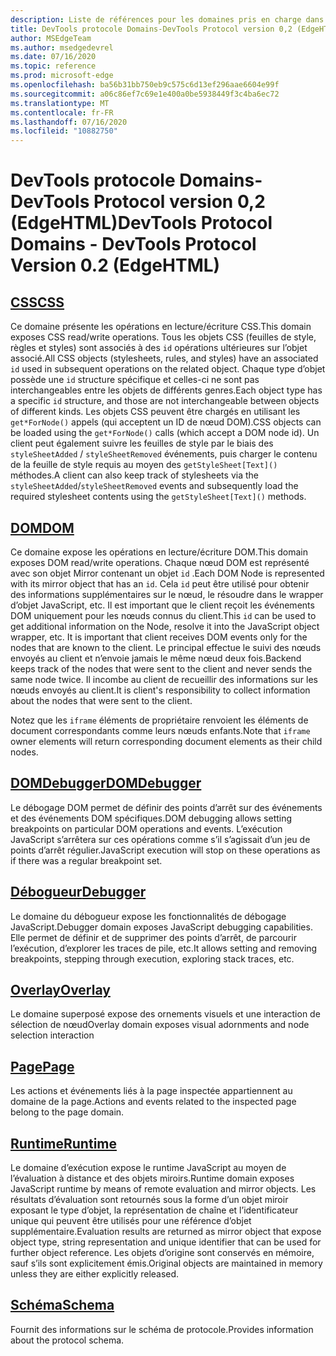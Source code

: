 ```yaml
---
description: Liste de références pour les domaines pris en charge dans la version 0,2 du protocole Microsoft Edge DevTools.
title: DevTools protocole Domains-DevTools Protocol version 0,2 (EdgeHTML)
author: MSEdgeTeam
ms.author: msedgedevrel
ms.date: 07/16/2020
ms.topic: reference
ms.prod: microsoft-edge
ms.openlocfilehash: ba56b31bb750eb9c575c6d13ef296aae6604e99f
ms.sourcegitcommit: a06c86ef7c69e1e400a0be5938449f3c4ba6ec72
ms.translationtype: MT
ms.contentlocale: fr-FR
ms.lasthandoff: 07/16/2020
ms.locfileid: "10882750"
---
```

# <span data-ttu-id="df526-103">DevTools protocole Domains-DevTools Protocol version 0,2 (EdgeHTML)</span><span class="sxs-lookup"><span data-stu-id="df526-103">DevTools Protocol Domains - DevTools Protocol Version 0.2 (EdgeHTML)</span></span>  

## [<span data-ttu-id="df526-104">CSS</span><span class="sxs-lookup"><span data-stu-id="df526-104">CSS</span></span>](css.md)  

<span data-ttu-id="df526-105">Ce domaine présente les opérations en lecture/écriture CSS.</span><span class="sxs-lookup"><span data-stu-id="df526-105">This domain exposes CSS read/write operations.</span></span> <span data-ttu-id="df526-106">Tous les objets CSS (feuilles de style, règles et styles) sont associés à des `id` opérations ultérieures sur l’objet associé.</span><span class="sxs-lookup"><span data-stu-id="df526-106">All CSS objects (stylesheets, rules, and styles) have an associated `id` used in subsequent operations on the related object.</span></span> <span data-ttu-id="df526-107">Chaque type d’objet possède une `id` structure spécifique et celles-ci ne sont pas interchangeables entre les objets de différents genres.</span><span class="sxs-lookup"><span data-stu-id="df526-107">Each object type has a specific `id` structure, and those are not interchangeable between objects of different kinds.</span></span> <span data-ttu-id="df526-108">Les objets CSS peuvent être chargés en utilisant les `get*ForNode()` appels (qui acceptent un ID de nœud DOM).</span><span class="sxs-lookup"><span data-stu-id="df526-108">CSS objects can be loaded using the `get*ForNode()` calls (which accept a DOM node id).</span></span> <span data-ttu-id="df526-109">Un client peut également suivre les feuilles de style par le biais des `styleSheetAdded` / `styleSheetRemoved` événements, puis charger le contenu de la feuille de style requis au moyen des `getStyleSheet[Text]()` méthodes.</span><span class="sxs-lookup"><span data-stu-id="df526-109">A client can also keep track of stylesheets via the `styleSheetAdded`/`styleSheetRemoved` events and subsequently load the required stylesheet contents using the `getStyleSheet[Text]()` methods.</span></span>
## [<span data-ttu-id="df526-110">DOM</span><span class="sxs-lookup"><span data-stu-id="df526-110">DOM</span></span>](dom.md)
<span data-ttu-id="df526-111">Ce domaine expose les opérations en lecture/écriture DOM.</span><span class="sxs-lookup"><span data-stu-id="df526-111">This domain exposes DOM read/write operations.</span></span> <span data-ttu-id="df526-112">Chaque nœud DOM est représenté avec son objet Mirror contenant un objet `id` .</span><span class="sxs-lookup"><span data-stu-id="df526-112">Each DOM Node is represented with its mirror object that has an `id`.</span></span> <span data-ttu-id="df526-113">Cela `id` peut être utilisé pour obtenir des informations supplémentaires sur le nœud, le résoudre dans le wrapper d’objet JavaScript, etc. Il est important que le client reçoit les événements DOM uniquement pour les nœuds connus du client.</span><span class="sxs-lookup"><span data-stu-id="df526-113">This `id` can be used to get additional information on the Node, resolve it into the JavaScript object wrapper, etc. It is important that client receives DOM events only for the nodes that are known to the client.</span></span> <span data-ttu-id="df526-114">Le principal effectue le suivi des nœuds envoyés au client et n’envoie jamais le même nœud deux fois.</span><span class="sxs-lookup"><span data-stu-id="df526-114">Backend keeps track of the nodes that were sent to the client and never sends the same node twice.</span></span> <span data-ttu-id="df526-115">Il incombe au client de recueillir des informations sur les nœuds envoyés au client.</span><span class="sxs-lookup"><span data-stu-id="df526-115">It is client's responsibility to collect information about the nodes that were sent to the client.</span></span><p><span data-ttu-id="df526-116">Notez que les `iframe` éléments de propriétaire renvoient les éléments de document correspondants comme leurs nœuds enfants.</span><span class="sxs-lookup"><span data-stu-id="df526-116">Note that `iframe` owner elements will return corresponding document elements as their child nodes.</span></span></p>
## [<span data-ttu-id="df526-117">DOMDebugger</span><span class="sxs-lookup"><span data-stu-id="df526-117">DOMDebugger</span></span>](domdebugger.md)
<span data-ttu-id="df526-118">Le débogage DOM permet de définir des points d’arrêt sur des événements et des événements DOM spécifiques.</span><span class="sxs-lookup"><span data-stu-id="df526-118">DOM debugging allows setting breakpoints on particular DOM operations and events.</span></span> <span data-ttu-id="df526-119">L’exécution JavaScript s’arrêtera sur ces opérations comme s’il s’agissait d’un jeu de points d’arrêt régulier.</span><span class="sxs-lookup"><span data-stu-id="df526-119">JavaScript execution will stop on these operations as if there was a regular breakpoint set.</span></span>
## [<span data-ttu-id="df526-120">Débogueur</span><span class="sxs-lookup"><span data-stu-id="df526-120">Debugger</span></span>](debugger.md)
<span data-ttu-id="df526-121">Le domaine du débogueur expose les fonctionnalités de débogage JavaScript.</span><span class="sxs-lookup"><span data-stu-id="df526-121">Debugger domain exposes JavaScript debugging capabilities.</span></span> <span data-ttu-id="df526-122">Elle permet de définir et de supprimer des points d’arrêt, de parcourir l’exécution, d’explorer les traces de pile, etc.</span><span class="sxs-lookup"><span data-stu-id="df526-122">It allows setting and removing breakpoints, stepping through execution, exploring stack traces, etc.</span></span>
## [<span data-ttu-id="df526-123">Overlay</span><span class="sxs-lookup"><span data-stu-id="df526-123">Overlay</span></span>](overlay.md)
<span data-ttu-id="df526-124">Le domaine superposé expose des ornements visuels et une interaction de sélection de nœud</span><span class="sxs-lookup"><span data-stu-id="df526-124">Overlay domain exposes visual adornments and node selection interaction</span></span>
## [<span data-ttu-id="df526-125">Page</span><span class="sxs-lookup"><span data-stu-id="df526-125">Page</span></span>](page.md)
<span data-ttu-id="df526-126">Les actions et événements liés à la page inspectée appartiennent au domaine de la page.</span><span class="sxs-lookup"><span data-stu-id="df526-126">Actions and events related to the inspected page belong to the page domain.</span></span>
## [<span data-ttu-id="df526-127">Runtime</span><span class="sxs-lookup"><span data-stu-id="df526-127">Runtime</span></span>](runtime.md)
<span data-ttu-id="df526-128">Le domaine d’exécution expose le runtime JavaScript au moyen de l’évaluation à distance et des objets miroirs.</span><span class="sxs-lookup"><span data-stu-id="df526-128">Runtime domain exposes JavaScript runtime by means of remote evaluation and mirror objects.</span></span> <span data-ttu-id="df526-129">Les résultats d’évaluation sont retournés sous la forme d’un objet miroir exposant le type d’objet, la représentation de chaîne et l’identificateur unique qui peuvent être utilisés pour une référence d’objet supplémentaire.</span><span class="sxs-lookup"><span data-stu-id="df526-129">Evaluation results are returned as mirror object that expose object type, string representation and unique identifier that can be used for further object reference.</span></span> <span data-ttu-id="df526-130">Les objets d’origine sont conservés en mémoire, sauf s’ils sont explicitement émis.</span><span class="sxs-lookup"><span data-stu-id="df526-130">Original objects are maintained in memory unless they are either explicitly released.</span></span>
## [<span data-ttu-id="df526-131">Schéma</span><span class="sxs-lookup"><span data-stu-id="df526-131">Schema</span></span>](schema.md)
<span data-ttu-id="df526-132">Fournit des informations sur le schéma de protocole.</span><span class="sxs-lookup"><span data-stu-id="df526-132">Provides information about the protocol schema.</span></span>